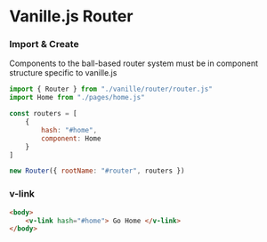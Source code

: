 # Vanille.js Router

### Import & Create
Components to the ball-based router system must be in component structure specific to vanille.js

```js
import { Router } from "./vanille/router/router.js"
import Home from "./pages/home.js"

const routers = [
    {
        hash: "#home",
        component: Home
    }
]

new Router({ rootName: "#router", routers })
```

### v-link
```html
<body>
    <v-link hash="#home"> Go Home </v-link>
</body>
```